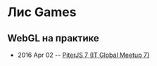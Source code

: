 # Лис Games

## WebGL на практике
- 2016 Apr 02 -- [PiterJS 7 (IT Global Meetup 7)](https://www.youtube.com/watch?v=WyJXSd3q4w0)    
